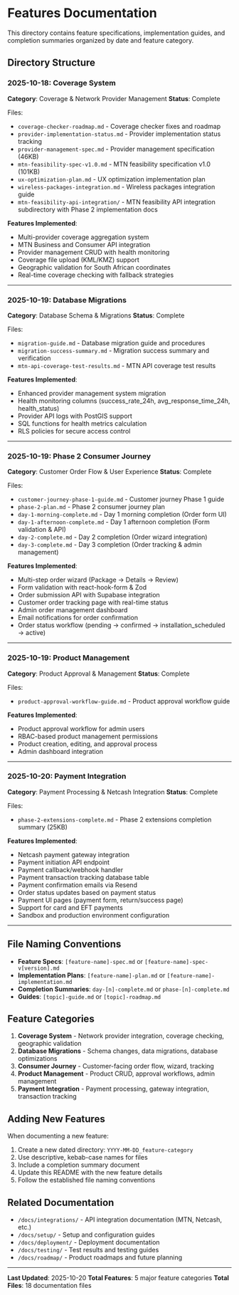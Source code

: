 # Features Documentation

This directory contains feature specifications, implementation guides, and completion summaries organized by date and feature category.

## Directory Structure

### 2025-10-18: Coverage System
**Category**: Coverage & Network Provider Management
**Status**: Complete

Files:
- `coverage-checker-roadmap.md` - Coverage checker fixes and roadmap
- `provider-implementation-status.md` - Provider implementation status tracking
- `provider-management-spec.md` - Provider management specification (46KB)
- `mtn-feasibility-spec-v1.0.md` - MTN feasibility specification v1.0 (101KB)
- `ux-optimization-plan.md` - UX optimization implementation plan
- `wireless-packages-integration.md` - Wireless packages integration guide
- `mtn-feasibility-api-integration/` - MTN feasibility API integration subdirectory with Phase 2 implementation docs

**Features Implemented**:
- Multi-provider coverage aggregation system
- MTN Business and Consumer API integration
- Provider management CRUD with health monitoring
- Coverage file upload (KML/KMZ) support
- Geographic validation for South African coordinates
- Real-time coverage checking with fallback strategies

---

### 2025-10-19: Database Migrations
**Category**: Database Schema & Migrations
**Status**: Complete

Files:
- `migration-guide.md` - Database migration guide and procedures
- `migration-success-summary.md` - Migration success summary and verification
- `mtn-api-coverage-test-results.md` - MTN API coverage test results

**Features Implemented**:
- Enhanced provider management system migration
- Health monitoring columns (success_rate_24h, avg_response_time_24h, health_status)
- Provider API logs with PostGIS support
- SQL functions for health metrics calculation
- RLS policies for secure access control

---

### 2025-10-19: Phase 2 Consumer Journey
**Category**: Customer Order Flow & User Experience
**Status**: Complete

Files:
- `customer-journey-phase-1-guide.md` - Customer journey Phase 1 guide
- `phase-2-plan.md` - Phase 2 consumer journey plan
- `day-1-morning-complete.md` - Day 1 morning completion (Order form UI)
- `day-1-afternoon-complete.md` - Day 1 afternoon completion (Form validation & API)
- `day-2-complete.md` - Day 2 completion (Order wizard integration)
- `day-3-complete.md` - Day 3 completion (Order tracking & admin management)

**Features Implemented**:
- Multi-step order wizard (Package → Details → Review)
- Form validation with react-hook-form & Zod
- Order submission API with Supabase integration
- Customer order tracking page with real-time status
- Admin order management dashboard
- Email notifications for order confirmation
- Order status workflow (pending → confirmed → installation_scheduled → active)

---

### 2025-10-19: Product Management
**Category**: Product Approval & Management
**Status**: Complete

Files:
- `product-approval-workflow-guide.md` - Product approval workflow guide

**Features Implemented**:
- Product approval workflow for admin users
- RBAC-based product management permissions
- Product creation, editing, and approval process
- Admin dashboard integration

---

### 2025-10-20: Payment Integration
**Category**: Payment Processing & Netcash Integration
**Status**: Complete

Files:
- `phase-2-extensions-complete.md` - Phase 2 extensions completion summary (25KB)

**Features Implemented**:
- Netcash payment gateway integration
- Payment initiation API endpoint
- Payment callback/webhook handler
- Payment transaction tracking database table
- Payment confirmation emails via Resend
- Order status updates based on payment status
- Payment UI pages (payment form, return/success page)
- Support for card and EFT payments
- Sandbox and production environment configuration

---

## File Naming Conventions

- **Feature Specs**: `[feature-name]-spec.md` or `[feature-name]-spec-v[version].md`
- **Implementation Plans**: `[feature-name]-plan.md` or `[feature-name]-implementation.md`
- **Completion Summaries**: `day-[n]-complete.md` or `phase-[n]-complete.md`
- **Guides**: `[topic]-guide.md` or `[topic]-roadmap.md`

## Feature Categories

1. **Coverage System** - Network provider integration, coverage checking, geographic validation
2. **Database Migrations** - Schema changes, data migrations, database optimizations
3. **Consumer Journey** - Customer-facing order flow, wizard, tracking
4. **Product Management** - Product CRUD, approval workflows, admin management
5. **Payment Integration** - Payment processing, gateway integration, transaction tracking

## Adding New Features

When documenting a new feature:

1. Create a new dated directory: `YYYY-MM-DD_feature-category`
2. Use descriptive, kebab-case names for files
3. Include a completion summary document
4. Update this README with the new feature details
5. Follow the established file naming conventions

## Related Documentation

- `/docs/integrations/` - API integration documentation (MTN, Netcash, etc.)
- `/docs/setup/` - Setup and configuration guides
- `/docs/deployment/` - Deployment documentation
- `/docs/testing/` - Test results and testing guides
- `/docs/roadmap/` - Product roadmaps and future planning

---

**Last Updated**: 2025-10-20
**Total Features**: 5 major feature categories
**Total Files**: 18 documentation files
